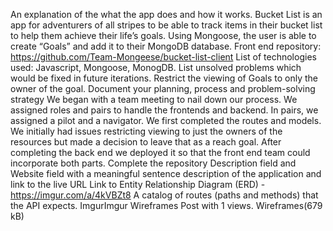 An explanation of the what the app does and how it works.
Bucket List is an app for adventurers of all stripes to be able to track items in their bucket list to help them achieve their life’s goals.
Using Mongoose, the user is able to create “Goals” and add it to their MongoDB database. 
Front end repository: https://github.com/Team-Mongeese/bucket-list-client
List of technologies used:
Javascript, Mongoose, MonogDB.
List unsolved problems which would be fixed in future iterations.
Restrict the viewing of Goals to only the owner of the goal.
Document your planning, process and problem-solving strategy
We began with a team meeting to nail down our process. We assigned roles and pairs to handle the frontends and backend.
In pairs, we assigned a pilot and a navigator. We first completed the routes and models. We initially had issues restricting viewing to just the owners of the resources but made a decision to leave that as a reach goal.
After completing the back end we deployed it so that the front end team could incorporate both parts.
Complete the repository Description field and Website field with a meaningful sentence description of the application and link to the live URL
Link to Entity Relationship Diagram (ERD) -
https://imgur.com/a/4kVBZt8
A catalog of routes (paths and methods) that the API expects.
ImgurImgur
Wireframes
Post with 1 views. Wireframes(679 kB)
